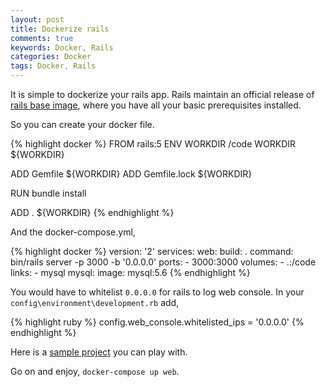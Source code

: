 ```yaml
---
layout: post
title: Dockerize rails
comments: true
keywords: Docker, Rails
categories: Docker
tags: Docker, Rails
---
```


It is simple to dockerize your rails app. Rails maintain an official release of [rails base image](https://hub.docker.com/r/library/rails/), where you have all your basic prerequisites installed.

So you can create your docker file.

{% highlight docker %}
FROM rails:5
ENV WORKDIR /code
WORKDIR ${WORKDIR}

ADD Gemfile ${WORKDIR}
ADD Gemfile.lock ${WORKDIR}

RUN bundle install

ADD . ${WORKDIR}
{% endhighlight %}

And the docker-compose.yml,

{% highlight docker %}
version: '2'
services:
  web:
    build: .
    command: bin/rails server -p 3000 -b '0.0.0.0'
    ports:
    - 3000:3000
    volumes:
    - .:/code
    links:
    - mysql
  mysql:
    image: mysql:5.6
{% endhighlight %}

You would have to whitelist `0.0.0.0` for rails to log web console. In your `config\environment\development.rb` add,

{% highlight ruby %}
  config.web_console.whitelisted_ips = '0.0.0.0'
{% endhighlight %}

Here is a [sample project](https://github.com/ashrafuzzaman/resumebuilder) you can play with.

Go on and enjoy, `docker-compose up web`.